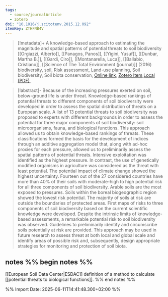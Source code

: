 ```yaml
---
tags:
  - source/journalArticle
  - zotero
doi: "10.1016/j.scitotenv.2015.12.092"
itemKey: ZTHFNB4V
---
```

>[!metadata]+
> A knowledge-based approach to estimating the magnitude and spatial patterns of potential threats to soil biodiversity
> [[Orgiazzi, Alberto]], [[Panagos, Panos]], [[Yigini, Yusuf]], [[Dunbar, Martha B.]], [[Gardi, Ciro]], [[Montanarella, Luca]], [[Ballabio, Cristiano]], 
> [[Science of The Total Environment (journal)]] (2016)
> biodiversity, soil, Risk assessment, Land-use planning, Soil biodiversity, Soil biota conservation, 
> [Online link](https://www.sciencedirect.com/science/article/pii/S004896971531247X), [Zotero Item](zotero://select/library/items/ZTHFNB4V),[Local (PDF)](file://C:/Users/aburg/Documents/references/zotero/storage/IC2M9PM8/Orgiazzi2016_knowledgebasedapproacha.pdf), 


>[!abstract]-
>Because of the increasing pressures exerted on soil, below-ground life is under threat. Knowledge-based rankings of potential threats to different components of soil biodiversity were developed in order to assess the spatial distribution of threats on a European scale. A list of 13 potential threats to soil biodiversity was proposed to experts with different backgrounds in order to assess the potential for three major components of soil biodiversity: soil microorganisms, fauna, and biological functions. This approach allowed us to obtain knowledge-based rankings of threats. These classifications formed the basis for the development of indices through an additive aggregation model that, along with ad-hoc proxies for each pressure, allowed us to preliminarily assess the spatial patterns of potential threats. Intensive exploitation was identified as the highest pressure. In contrast, the use of genetically modified organisms in agriculture was considered as the threat with least potential. The potential impact of climate change showed the highest uncertainty. Fourteen out of the 27 considered countries have more than 40% of their soils with moderate-high to high potential risk for all three components of soil biodiversity. Arable soils are the most exposed to pressures. Soils within the boreal biogeographic region showed the lowest risk potential. The majority of soils at risk are outside the boundaries of protected areas. First maps of risks to three components of soil biodiversity based on the current scientific knowledge were developed. Despite the intrinsic limits of knowledge-based assessments, a remarkable potential risk to soil biodiversity was observed. Guidelines to preliminarily identify and circumscribe soils potentially at risk are provided. This approach may be used in future research to assess threat at both local and global scale and identify areas of possible risk and, subsequently, design appropriate strategies for monitoring and protection of soil biota.

## notes %% begin notes %%
[[European Soil Data Center|ESDAC]]
definition of a method to calculate [[potential threats to biological functions]].
%% end notes %%

%% Import Date: 2025-06-11T14:41:48.300+02:00 %%
